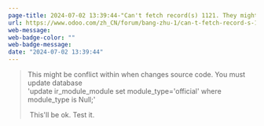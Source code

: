 ```yaml
---
page-title: 2024-07-02 13:39:44-"Can't fetch record(s) 1121. They might have been deleted. | Odoo"
url: https://www.odoo.com/zh_CN/forum/bang-zhu-1/can-t-fetch-record-s-1121-they-might-have-been-deleted-252019
web-message:
web-badge-color: ""
web-badge-message:
date: "2024-07-02 13:39:44"
---
```


> This might be conflict within when changes source code. You must update database   
> 'update ir\_module\_module set module\_type='official' where module\_type is Null;'
> 
>  This'll be ok. Test it.

